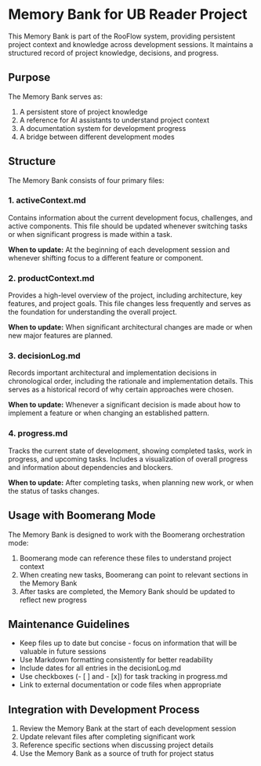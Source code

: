 # Memory Bank for UB Reader Project

This Memory Bank is part of the RooFlow system, providing persistent project context and knowledge across development sessions. It maintains a structured record of project knowledge, decisions, and progress.

## Purpose

The Memory Bank serves as:

1. A persistent store of project knowledge
2. A reference for AI assistants to understand project context
3. A documentation system for development progress
4. A bridge between different development modes

## Structure

The Memory Bank consists of four primary files:

### 1. activeContext.md

Contains information about the current development focus, challenges, and active components. This file should be updated whenever switching tasks or when significant progress is made within a task.

**When to update:** At the beginning of each development session and whenever shifting focus to a different feature or component.

### 2. productContext.md

Provides a high-level overview of the project, including architecture, key features, and project goals. This file changes less frequently and serves as the foundation for understanding the overall project.

**When to update:** When significant architectural changes are made or when new major features are planned.

### 3. decisionLog.md

Records important architectural and implementation decisions in chronological order, including the rationale and implementation details. This serves as a historical record of why certain approaches were chosen.

**When to update:** Whenever a significant decision is made about how to implement a feature or when changing an established pattern.

### 4. progress.md

Tracks the current state of development, showing completed tasks, work in progress, and upcoming tasks. Includes a visualization of overall progress and information about dependencies and blockers.

**When to update:** After completing tasks, when planning new work, or when the status of tasks changes.

## Usage with Boomerang Mode

The Memory Bank is designed to work with the Boomerang orchestration mode:

1. Boomerang mode can reference these files to understand project context
2. When creating new tasks, Boomerang can point to relevant sections in the Memory Bank
3. After tasks are completed, the Memory Bank should be updated to reflect new progress

## Maintenance Guidelines

- Keep files up to date but concise - focus on information that will be valuable in future sessions
- Use Markdown formatting consistently for better readability
- Include dates for all entries in the decisionLog.md
- Use checkboxes (- [ ] and - [x]) for task tracking in progress.md
- Link to external documentation or code files when appropriate

## Integration with Development Process

1. Review the Memory Bank at the start of each development session
2. Update relevant files after completing significant work
3. Reference specific sections when discussing project details
4. Use the Memory Bank as a source of truth for project status
